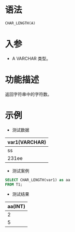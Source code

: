 # 语法

```sql
CHAR_LENGTH(A)
```

# 入参

- A VARCHAR 类型。

# 功能描述

返回字符串中的字符数。

# 示例

- 测试数据

| var1(VARCHAR) | 
| --- | 
| ss | 
| 231ee |

- 测试案例

```sql
SELECT CHAR_LENGTH(var1) as aa
FROM T1;
```

- 测试结果

| aa(INT) | 
| --- | 
| 2 | 
| 5 |

